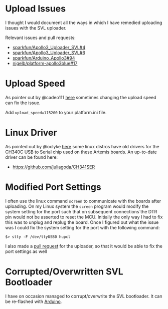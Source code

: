 Upload Issues
=============

I thought I would document all the ways in which I have remedied uploading issues with the SVL uploader.

Relevant issues and pull requests:

* [sparkfun/Apollo3_Uploader_SVL#4](https://github.com/sparkfun/Apollo3_Uploader_SVL/issues/4)
* [sparkfun/Apollo3_Uploader_SVL#6](https://github.com/sparkfun/Apollo3_Uploader_SVL/pull/6)
* [sparkfun/Arduino_Apollo3#94](https://github.com/sparkfun/Arduino_Apollo3/issues/94)
* [nigelb/platform-apollo3blue#17](https://github.com/nigelb/platform-apollo3blue/issues/17)


Upload Speed
============
As pointer out by @cadeo111 [here](https://github.com/nigelb/platform-apollo3blue/issues/17#issuecomment-1062971881) sometimes changing the upload speed can fix the issue.

Add `upload_speed=115200` to your platform.ini file.


Linux Driver
============
As pointed out by @oclyke [here](https://github.com/sparkfun/Arduino_Apollo3/issues/94#issuecomment-560456716) some linux distros have old drivers for the CH340C USB to Serial chip used on these Artemis boards. 
An up-to-date driver can be found here:
* https://github.com/juliagoda/CH341SER


Modified Port Settings
======================
I often use the linux command `screen` to communicate with the boards after uploading.
On my Linux system the `screen` program would modify the system setting for the port such that on subsequent connections`the DTR pin would not be asserted to reset the MCU.
Initially the only way I had to fix this was to unplug and replug the board.
Once I figured out what the issue was I could fix the system setting for the port with the following command:

```
$> stty -F /dev/ttyUSB0 hupcl
```

I also made a [pull request](https://github.com/sparkfun/Apollo3_Uploader_SVL/pull/6) for the uploader, so that it would be able to fix the port settings as well


Corrupted/Overwritten SVL Bootloader
========================
I have on occasion managed to corrupt/overwrite the SVL bootloader. 
It can be re-flashed with [Arduino](https://learn.sparkfun.com/tutorials/designing-with-the-sparkfun-artemis/troubleshooting).

